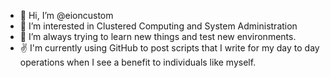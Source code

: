 - 👋 Hi, I’m @eioncustom
- 👀 I’m interested in Clustered Computing and System Administration
- 🌱 I’m always trying to learn new things and test new environments.
- ✌️ I'm currently using GitHub to post scripts that I write for my day to day operations when I see a benefit to individuals like myself.



<!---
eioncustom/eioncustom is a ✨ special ✨ repository because its `README.md` (this file) appears on your GitHub profile.
You can click the Preview link to take a look at your changes.
--->

